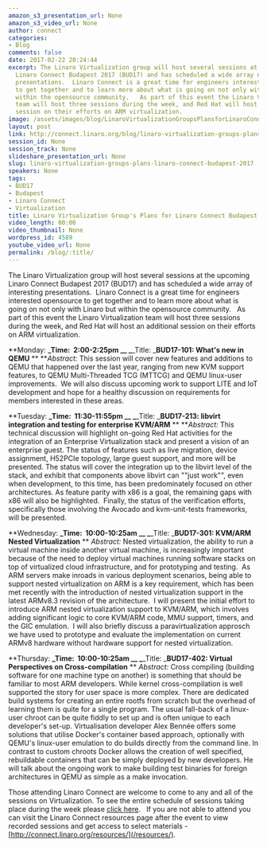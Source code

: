 ```yaml
---
amazon_s3_presentation_url: None
amazon_s3_video_url: None
author: connect
categories:
- Blog
comments: false
date: 2017-02-22 20:24:44
excerpt: The Linaro Virtualization group will host several sessions at the upcoming
  Linaro Connect Budapest 2017 (BUD17) and has scheduled a wide array of interesting
  presentations.  Linaro Connect is a great time for engineers interested opensource
  to get together and to learn more about what is going on not only with Linaro but
  within the opensource community.   As part of this event the Linaro Virtualization
  team will host three sessions during the week, and Red Hat will host an additional
  session on their efforts on ARM virtualization.
image: /assets/images/blog/LinaroVirtualizationGroupsPlansforLinaroConnectBudapest2017.png
layout: post
link: http://connect.linaro.org/blog/linaro-virtualization-groups-plans-linaro-connect-budapest-2017/
session_id: None
session_track: None
slideshare_presentation_url: None
slug: linaro-virtualization-groups-plans-linaro-connect-budapest-2017
speakers: None
tags:
- BUD17
- Budapest
- Linaro Connect
- Virtualization
title: Linaro Virtualization Group's Plans for Linaro Connect Budapest 2017
video_length: 00:00
video_thumbnail: None
wordpress_id: 4589
youtube_video_url: None
permalink: /blog/:title/
---
```


The Linaro Virtualization group will host several sessions at the upcoming Linaro Connect Budapest 2017 (BUD17) and has scheduled a wide array of interesting presentations.  Linaro Connect is a great time for engineers interested opensource to get together and to learn more about what is going on not only with Linaro but within the opensource community.   As part of this event the Linaro Virtualization team will host three sessions during the week, and Red Hat will host an additional session on their efforts on ARM virtualization.

**Monday:
**_Time:  2:00-2:25pm __
_**_Title: _**BUD17-101: What's new in QEMU**
**
**_Abstract:_ This session will cover new features and additions to QEMU that happened over the last year, ranging from new KVM support features, to QEMU Multi-Threaded TCG (MTTCG) and QEMU linux-user improvements.  We will also discuss upcoming work to support LITE and IoT development and hope for a healthy discussion on requirements for members interested in these areas.

**Tuesday:
**_Time:  11:30-11:55pm __
_**_Title: _**BUD17-213: libvirt integration and testing for enterprise KVM/ARM**
**
**_Abstract:_ This technical discussion will highlight on-going Red Hat activities for the integration of an Enterprise Virtualization stack and present a vision of an enterprise guest. The status of features such as live migration, device assignment, H52PCIe topology, large guest support, and more will be presented. The status will cover the integration up to the libvirt level of the stack, and exhibit that components above libvirt can ""just work"", even when development, to this time, has been predominately focused on other architectures. As feature parity with x86 is a goal, the remaining gaps with x86 will also be highlighted.  Finally, the status of the verification efforts, specifically those involving the Avocado and kvm-unit-tests frameworks, will be presented.

**Wednesday:
**_Time:  10:00-10:25am __
_**_Title: _**BUD17-301: KVM/ARM Nested Virtualization**
**
_Abstract:_ Nested virtualization, the ability to run a virtual machine inside another virtual machine, is increasingly important because of the need to deploy virtual machines running software stacks on top of virtualized cloud infrastructure, and for prototyping and testing.  As ARM servers make inroads in various deployment scenarios, being able to support nested virtualization on ARM is a key requirement, which has been met recently with the introduction of nested virtualization support in the latest ARMv8.3 revision of the architecture.  I will present the initial effort to introduce ARM nested virtualization support to KVM/ARM, which involves adding significant logic to core KVM/ARM code, MMU support, timers, and the GIC emulation.  I will also briefly discuss a paravirtualization approsch we have used to prototype and evaluate the implementation on current ARMv8 hardware without hardware support for nested virtualization.

**Thursday:
**_Time:  10:00-10:25am __
_**_Title: _**BUD17-402: Virtual Perspectives on Cross-compilation**
**
_Abstract:_ Cross compiling (building software for one machine type on another) is something that should be familiar to most ARM developers. While kernel cross-compilation is well supported the story for user space is more complex. There are dedicated build systems for creating an entire rootfs from scratch but the overhead of learning them is quite for a single program. The usual fall-back of a linux-user chroot can be quite fiddly to set up and is often unique to each developer's set-up. Virtualisation developer Alex Bennée offers some solutions that utilise Docker's container based approach, optionally with QEMU's linux-user emulation to do builds directly from the command line. In contrast to custom chroots Docker allows the creation of well specified, rebuildable containers that can be simply deployed by new developers. He will talk about the ongoing work to make building test binaries for foreign architectures in QEMU as simple as a make invocation.


Those attending Linaro Connect are welcome to come to any and all of the sessions on Virtualization. To see the entire schedule of sessions taking place during the week please [click here](https://eu.eventscloud.com/ehome/bud17/200391688/).   If you are not able to attend you can visit the Linaro Connect resources page after the event to view recorded sessions and get access to select materials - [http://connect.linaro.org/resources/](/resources/).
